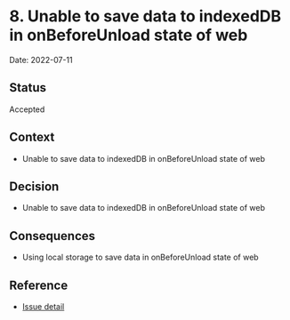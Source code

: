 # 8. Unable to save data to indexedDB in onBeforeUnload state of web

Date: 2022-07-11

## Status

Accepted

## Context

- Unable to save data to indexedDB in onBeforeUnload state of web

## Decision

- Unable to save data to indexedDB in onBeforeUnload state of web

## Consequences

- Using local storage to save data in onBeforeUnload state of web

## Reference

- [Issue detail](http://vaughnroyko.com/offline-storage-indexeddb-and-the-onbeforeunloadunload-problem/)
